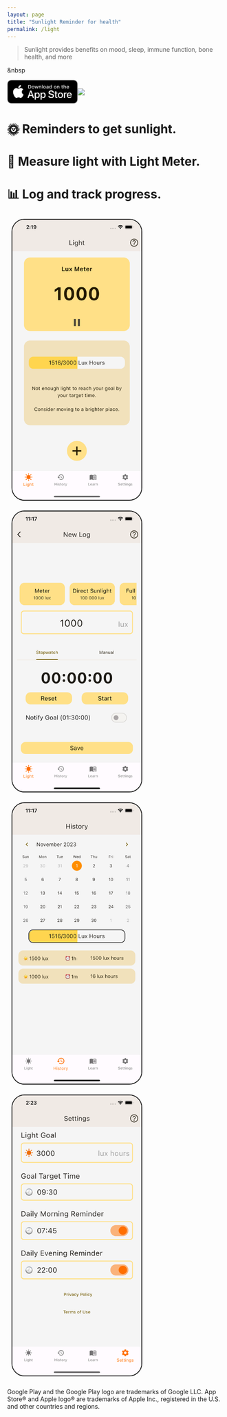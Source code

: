 ```yaml
---
layout: page
title: "Sunlight Reminder for health"
permalink: /light
---
```


> Sunlight provides benefits on mood, sleep, immune function, bone health, and more

&nbsp

<div style="display: flex; align-items: center;">
<a href="https://apps.apple.com/us/app/open-breathwork-freely-breathe/id6470959179"> <img style="width: 164px" src="/assets/downloadAppStore.png"> </a>
<a href="https://play.google.com/store/apps/details?id=com.ata.light"> <img style="width: 210px" src="https://play.google.com/intl/en_us/badges/static/images/badges/en_badge_web_generic.png"> </a>
</div>

# 🌞 Reminders to get sunlight.
# 📏 Measure light with Light Meter.
# 📊 Log and track progress.





<img style="max-width: 300px; border: 2px solid; border-radius:30px; margin: 10px" src="/assets/l1.png">
<img style="max-width: 300px; border: 2px solid; border-radius:30px; margin: 10px" src="/assets/l2.png">
&nbsp;

<img style="max-width: 300px; border: 2px solid; border-radius:30px; margin: 10px" src="/assets/l3.png">
<img style="max-width: 300px; border: 2px solid; border-radius:30px; margin: 10px" src="/assets/l4.png">

Google Play and the Google Play logo are trademarks of Google LLC.
App Store® and Apple logo® are trademarks of Apple Inc., registered in the U.S. and other countries and regions.
